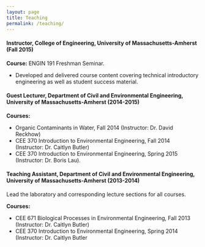 ```yaml
---
layout: page
title: Teaching
permalink: /teaching/
---
```



#### Instructor, College of Engineering, University of Massachusetts-Amherst (Fall 2015)
**Course:** ENGIN 191 Freshman Seminar.
- Developed and delivered course content covering technical introductory engineering as well as student success material.  

#### Guest Lecturer, Department of Civil and Environmental Engineering, University of Massachusetts-Amherst (2014-2015)
**Courses:**
- Organic Contaminants in Water, Fall 2014 (Instructor: Dr. David Reckhow)
- CEE 370 Introduction to Environmental Engineering, Fall 2014 (Instructor: Dr. Caitlyn Butler)
- CEE 370 Introduction to Environmental Engineering, Spring 2015 (Instructor: Dr. Boris Lau).  

#### Teaching Assistant, Department of Civil and Environmental Engineering, University of Massachusetts-Amherst (2013-2014)
Lead the laboratory and corresponding lecture sections for all courses.

**Courses:**
- CEE 671 Biological Processes in Environmental Engineering, Fall 2013 (Instructor: Dr. Caitlyn Butler)
- CEE 370 Introduction to Environmental Engineering, Spring 2014 (Instructor: Dr. Caitlyn Butler
